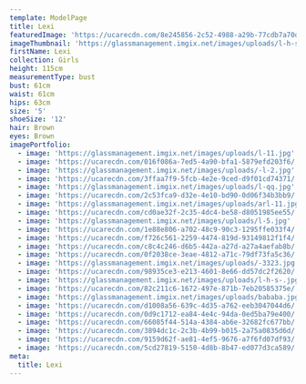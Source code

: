 ```yaml
---
template: ModelPage
title: Lexi
featuredImage: 'https://ucarecdn.com/8e245856-2c52-4988-a29b-77cdb7a70dbf/'
imageThumbnail: 'https://glassmanagement.imgix.net/images/uploads/l-h-s-.jpg'
firstName: Lexi
collection: Girls
height: 115cm
measurementType: bust
bust: 61cm
waist: 61cm
hips: 63cm
size: '5'
shoeSize: '12'
hair: Brown
eyes: Brown
imagePortfolio:
  - image: 'https://glassmanagement.imgix.net/images/uploads/l-11.jpg'
  - image: 'https://ucarecdn.com/016f086a-7ed5-4a90-bfa1-5879efd203f6/'
  - image: 'https://glassmanagement.imgix.net/images/uploads/-l-2.jpg'
  - image: 'https://ucarecdn.com/3ffaa7f9-5fcb-4e2e-9ced-d9f01cd74371/'
  - image: 'https://glassmanagement.imgix.net/images/uploads/l-qq.jpg'
  - image: 'https://ucarecdn.com/2c53fca9-d32e-4e10-bd90-0d06f34b3bb9/'
  - image: 'https://glassmanagement.imgix.net/images/uploads/arl-11.jpg'
  - image: 'https://ucarecdn.com/cd0ae32f-2c35-4dc4-be58-d8051985ee55/'
  - image: 'https://glassmanagement.imgix.net/images/uploads/l-5.jpg'
  - image: 'https://ucarecdn.com/1e88e806-a702-48c9-90c3-1295ffe033f4/'
  - image: 'https://ucarecdn.com/f726c561-2259-4474-819d-93149812f1f4/'
  - image: 'https://ucarecdn.com/c8c4c246-d6b5-442a-a27d-a27a4aefab8b/'
  - image: 'https://ucarecdn.com/0f2038ce-3eae-4812-a71c-79df73fa5c36/'
  - image: 'https://glassmanagement.imgix.net/images/uploads/-3323.jpg'
  - image: 'https://ucarecdn.com/98935ce3-e213-4601-8e66-dd57dc2f2620/'
  - image: 'https://glassmanagement.imgix.net/images/uploads/l-h-s-.jpg'
  - image: 'https://ucarecdn.com/82c211c6-1672-497e-871b-7eb20585375e/'
  - image: 'https://glassmanagement.imgix.net/images/uploads/bababa.jpg'
  - image: 'https://ucarecdn.com/d1008a56-639c-4d35-a762-eeb3047044d6/'
  - image: 'https://ucarecdn.com/0d9c1712-ea84-4e4c-94da-0ed5ba79e400/'
  - image: 'https://ucarecdn.com/66085f44-514a-4384-ab6e-32682fc677bb/'
  - image: 'https://ucarecdn.com/3894dc1c-2c3b-4b99-b015-2a75a0835d6d/'
  - image: 'https://ucarecdn.com/9159d62f-ae81-4ef5-9676-a7f6fd07df93/'
  - image: 'https://ucarecdn.com/5cd27819-5150-4d8b-8b47-ed077d3ca589/'
meta:
  title: Lexi
---
```


